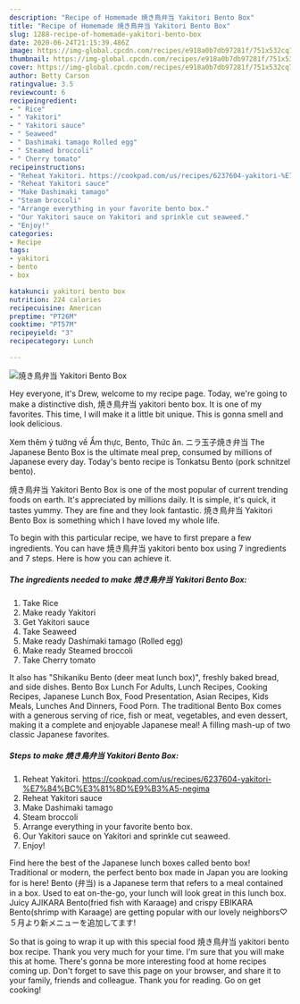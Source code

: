 ```yaml
---
description: "Recipe of Homemade 焼き鳥弁当 Yakitori Bento Box"
title: "Recipe of Homemade 焼き鳥弁当 Yakitori Bento Box"
slug: 1288-recipe-of-homemade-yakitori-bento-box
date: 2020-06-24T21:15:39.486Z
image: https://img-global.cpcdn.com/recipes/e918a0b7db97281f/751x532cq70/焼き鳥弁当-yakitori-bento-box-recipe-main-photo.jpg
thumbnail: https://img-global.cpcdn.com/recipes/e918a0b7db97281f/751x532cq70/焼き鳥弁当-yakitori-bento-box-recipe-main-photo.jpg
cover: https://img-global.cpcdn.com/recipes/e918a0b7db97281f/751x532cq70/焼き鳥弁当-yakitori-bento-box-recipe-main-photo.jpg
author: Betty Carson
ratingvalue: 3.5
reviewcount: 6
recipeingredient:
- " Rice"
- " Yakitori"
- " Yakitori sauce"
- " Seaweed"
- " Dashimaki tamago Rolled egg"
- " Steamed broccoli"
- " Cherry tomato"
recipeinstructions:
- "Reheat Yakitori. https://cookpad.com/us/recipes/6237604-yakitori-%E7%84%BC%E3%81%8D%E9%B3%A5-negima"
- "Reheat Yakitori sauce"
- "Make Dashimaki tamago"
- "Steam broccoli"
- "Arrange everything in your favorite bento box."
- "Our Yakitori sauce on Yakitori and sprinkle cut seaweed."
- "Enjoy!"
categories:
- Recipe
tags:
- yakitori
- bento
- box

katakunci: yakitori bento box 
nutrition: 224 calories
recipecuisine: American
preptime: "PT26M"
cooktime: "PT57M"
recipeyield: "3"
recipecategory: Lunch

---
```



![焼き鳥弁当 Yakitori Bento Box](https://img-global.cpcdn.com/recipes/e918a0b7db97281f/751x532cq70/焼き鳥弁当-yakitori-bento-box-recipe-main-photo.jpg)

Hey everyone, it's Drew, welcome to my recipe page. Today, we're going to make a distinctive dish, 焼き鳥弁当 yakitori bento box. It is one of my favorites. This time, I will make it a little bit unique. This is gonna smell and look delicious.

Xem thêm ý tưởng về Ẩm thực, Bento, Thức ăn. ニラ玉子焼き弁当 The Japanese Bento Box is the ultimate meal prep, consumed by millions of Japanese every day. Today&#39;s bento recipe is Tonkatsu Bento (pork schnitzel bento).

焼き鳥弁当 Yakitori Bento Box is one of the most popular of current trending foods on earth. It's appreciated by millions daily. It is simple, it's quick, it tastes yummy. They are fine and they look fantastic. 焼き鳥弁当 Yakitori Bento Box is something which I have loved my whole life.


To begin with this particular recipe, we have to first prepare a few ingredients. You can have 焼き鳥弁当 yakitori bento box using 7 ingredients and 7 steps. Here is how you can achieve it.

<!--inarticleads1-->

##### The ingredients needed to make 焼き鳥弁当 Yakitori Bento Box:

1. Take  Rice
1. Make ready  Yakitori
1. Get  Yakitori sauce
1. Take  Seaweed
1. Make ready  Dashimaki tamago (Rolled egg)
1. Make ready  Steamed broccoli
1. Take  Cherry tomato


It also has &#34;Shikaniku Bento (deer meat lunch box)&#34;, freshly baked bread, and side dishes. Bento Box Lunch For Adults, Lunch Recipes, Cooking Recipes, Japanese Lunch Box, Food Presentation, Asian Recipes, Kids Meals, Lunches And Dinners, Food Porn. The traditional Bento Box comes with a generous serving of rice, fish or meat, vegetables, and even dessert, making it a complete and enjoyable Japanese meal! A filling mash-up of two classic Japanese favorites. 

<!--inarticleads2-->

##### Steps to make 焼き鳥弁当 Yakitori Bento Box:

1. Reheat Yakitori. https://cookpad.com/us/recipes/6237604-yakitori-%E7%84%BC%E3%81%8D%E9%B3%A5-negima
1. Reheat Yakitori sauce
1. Make Dashimaki tamago
1. Steam broccoli
1. Arrange everything in your favorite bento box.
1. Our Yakitori sauce on Yakitori and sprinkle cut seaweed.
1. Enjoy!


Find here the best of the Japanese lunch boxes called bento box! Traditional or modern, the perfect bento box made in Japan you are looking for is here! Bento (弁当) is a Japanese term that refers to a meal contained in a box. Used to eat on-the-go, your lunch will look great in this lunch box. Juicy AJIKARA Bento(fried fish with Karaage) and crispy EBIKARA Bento(shrimp with Karaage) are getting popular with our lovely neighbors♡ ５月より新メニューを追加してます! 

So that is going to wrap it up with this special food 焼き鳥弁当 yakitori bento box recipe. Thank you very much for your time. I'm sure that you will make this at home. There's gonna be more interesting food at home recipes coming up. Don't forget to save this page on your browser, and share it to your family, friends and colleague. Thank you for reading. Go on get cooking!
